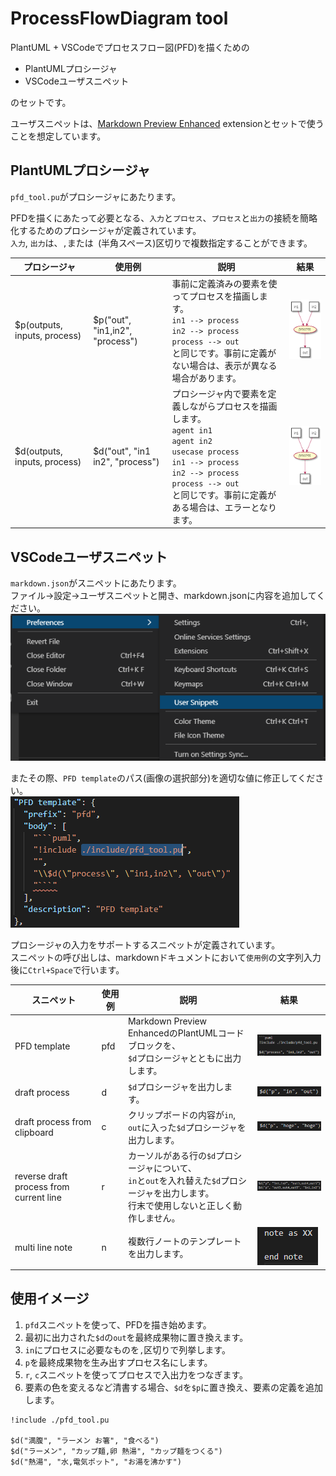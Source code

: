 # ProcessFlowDiagram tool
PlantUML + VSCodeでプロセスフロー図(PFD)を描くための
- PlantUMLプロシージャ
- VSCodeユーザスニペット

のセットです。

ユーザスニペットは、[Markdown Preview Enhanced](https://shd101wyy.github.io/markdown-preview-enhanced/#/) extensionとセットで使うことを想定しています。

## PlantUMLプロシージャ
`pfd_tool.pu`がプロシージャにあたります。

PFDを描くにあたって必要となる、`入力`と`プロセス`、`プロセス`と`出力`の接続を簡略化するためのプロシージャが定義されています。  
`入力`, `出力`は、`,`または` `(半角スペース)区切りで複数指定することができます。

|プロシージャ|使用例|説明|結果|
|---|---|---|---|
|$p(outputs, inputs, process)|$p("out", "in1,in2", "process")|事前に定義済みの要素を使ってプロセスを描画します。<br>```in1 --> process```<br>```in2 --> process```<br>```process --> out```<br>と同じです。事前に定義がない場合は、表示が異なる場合があります。|![p_sample](./image/2021-03-29-22-43-13.png)|
|$d(outputs, inputs, process)|$d("out", "in1 in2", "process")|プロシージャ内で要素を定義しながらプロセスを描画します。<br>```agent in1```<br>```agent in2```<br>```usecase process```<br>```in1 --> process```<br>```in2 --> process```<br>```process --> out```<br>と同じです。事前に定義がある場合は、エラーとなります。|![p_sample](./image/2021-03-29-22-43-13.png)|


## VSCodeユーザスニペット
`markdown.json`がスニペットにあたります。  
ファイル->設定->ユーザスニペットと開き、markdown.jsonに内容を追加してください。  
![](./image/2021-03-29-22-54-16.png) 

またその際、`PFD template`のパス(画像の選択部分)を適切な値に修正してください。  
![](./image/2021-03-29-22-56-12.png)

プロシージャの入力をサポートするスニペットが定義されています。  
スニペットの呼び出しは、markdownドキュメントにおいて`使用例`の文字列入力後に`Ctrl+Space`で行います。

|スニペット|使用例|説明|結果|
|---|---|---|---|
|PFD template|pfd|Markdown Preview EnhancedのPlantUMLコードブロックを、<br>`$d`プロシージャとともに出力します。|![](./image/2021-03-29-23-09-35.png)|
|draft process|d|`$d`プロシージャを出力します。|![](./image/2021-03-29-23-11-30.png)|
|draft process from clipboard|c|クリップボードの内容が`in`, `out`に入った`$d`プロシージャを出力します。|![](./image/2021-03-29-23-13-21.png)|
|reverse draft process from current line|r|カーソルがある行の`$d`プロシージャについて、<br>`in`と`out`を入れ替えた`$d`プロシージャを出力します。<br>行末で使用しないと正しく動作しません。|![](./image/2021-03-29-23-17-22.png)|
|multi line note|n|複数行ノートのテンプレートを出力します。|![](./image/2021-03-30-21-39-29.png)|


## 使用イメージ
1. `pfd`スニペットを使って、PFDを描き始めます。
1. 最初に出力された`$d`の`out`を最終成果物に置き換えます。
1. `in`にプロセスに必要なものを`,`区切りで列挙します。
1. `p`を最終成果物を生み出すプロセス名にします。
1. `r`, `c`スニペットを使ってプロセスで入出力をつなぎます。
1. 要素の色を変えるなど清書する場合、`$d`を`$p`に置き換え、要素の定義を追加します。

```puml
!include ./pfd_tool.pu

$d("満腹", "ラーメン お箸", "食べる")
$d("ラーメン", "カップ麺,卵 熱湯", "カップ麺をつくる")
$d("熱湯", "水,電気ポット", "お湯を沸かす")

```
